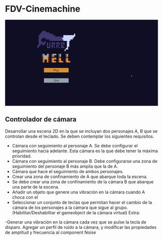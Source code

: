 # FDV-Cinemachine

![](gif.gif)

## Controlador de cámara

Desarrollar una escena 2D en la que se incluyan dos personajes A, B que se controlan desde el teclado. Se deben contemplar los siguientes requisitos.

- Cámara con seguimiento al personaje A. Se debe configurar el seguimiento hacia adelante. Esta cámara es la que debe tener la máxima prioridad.
- Cámara con seguimiento al personaje B. Debe configurarse una zona de seguimiento del personaje B más amplia que la de A.
- Cámara que hace el seguimiento de ambos personajes.
- Crear una zona de confinamiento de A que abarque toda la escena.
- Se debe crear una zona de confinamiento de la cámara B que abarque una parte de la escena.
- Añadir un objeto que genere una vibración en la cámara cuando A choca con el
- Seleccionar un conjunto de teclas que permitan hacer el cambio de la cámara de los personajes a la cámara que sigue al grupo. (Habilitar/Deshabilitar el gameobject de la cámara virtual)
Extra:
 
-Generar una vibración en la cámara cada vez que se pulse la tecla de disparo. Agregar un perfil de ruido a la cámara, y modificar las propiedades de amplitud y frecuencia al component Noise

